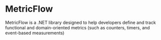 # MetricFlow
MetricFlow is a .NET library designed to help developers define and track functional and domain-oriented metrics (such as counters, timers, and event-based measurements)
